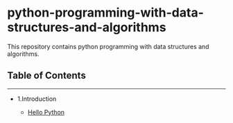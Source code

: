 # python-programming-with-data-structures-and-algorithms
This repository contains python programming with data structures and algorithms.


## Table of Contents
 -----
 
- 1.Introduction
  
    - [Hello Python](https://github.com/rezwanulhaquerezwan/python-programming-with-data-structures-and-algorithms/blob/master/Hello%20Python.py)
     
